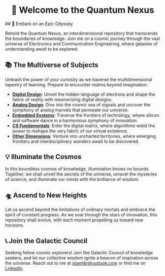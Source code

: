 <h1 align="center">🌌 Welcome to the Quantum Nexus</h1>
## 🚀 Embark on an Epic Odyssey

Behold the Quantum Nexus, an interdimensional repository that transcends the boundaries of knowledge. Join me on a cosmic journey through the vast universe of Electronics and Communication Engineering, where galaxies of understanding await to be explored.

## 📚 The Multiverse of Subjects
Unleash the power of your curiosity as we traverse the multidimensional tapestry of learning. Prepare to encounter realms beyond imagination:

- [**Digital Design**](https://github.com/islamibr/College/blob/main/Materials/Digital.md): Unveil the hidden language of electrons and shape the fabric of reality with mesmerizing digital designs.
- [**Analog Design**](https://github.com/islamibr/College/blob/main/Materials/Analog.md): Dive into the cosmic sea of signals and uncover the symphony of analog marvels that permeate our universe.
- [**Embedded Systems**](https://github.com/islamibr/College/blob/main/Materials/Embedded.md): Traverse the frontiers of technology, where silicon and software dance in a harmonious symphony of innovation.
- [**CS Fundamentals**](https://github.com/islamibr/College/blob/main/Materials/CS.md): Enter the digital matrix, where algorithms wield the power to reshape the very fabric of our virtual existence.
- [**Other Dimensions**](https://github.com/islamibr/College/blob/main/Materials/Other.md): Venture into uncharted territories, where emerging frontiers and interdisciplinary wonders await to be discovered.

## 💡 Illuminate the Cosmos
In this boundless cosmos of knowledge, illumination knows no bounds. Together, we shall unveil the secrets of the universe, unravel the mysteries of science, and illuminate our minds with the brilliance of wisdom.

## 🛸 Ascend to New Heights
Let us ascend beyond the limitations of ordinary mortals and embrace the spirit of constant progress. As we soar through the stars of innovation, this repository shall evolve, with each moment propelling us toward new horizons.

## 📞 Join the Galactic Council

Seeking fellow cosmic explorers! Join the Galactic Council of knowledge seekers, and let our collective wisdom ignite a beacon of inspiration across the universe. Reach out to me at [islamibr@outlook.com](mailto:islamibr@outlook.com) or find me on [LinkedIn](https://www.linkedin.com/in/islamibr).
